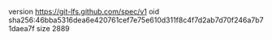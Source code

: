 version https://git-lfs.github.com/spec/v1
oid sha256:46bba5316dea6e420761cef7e75e610d311f8c4f7d2ab7d70f246a7b71daea7f
size 2889
